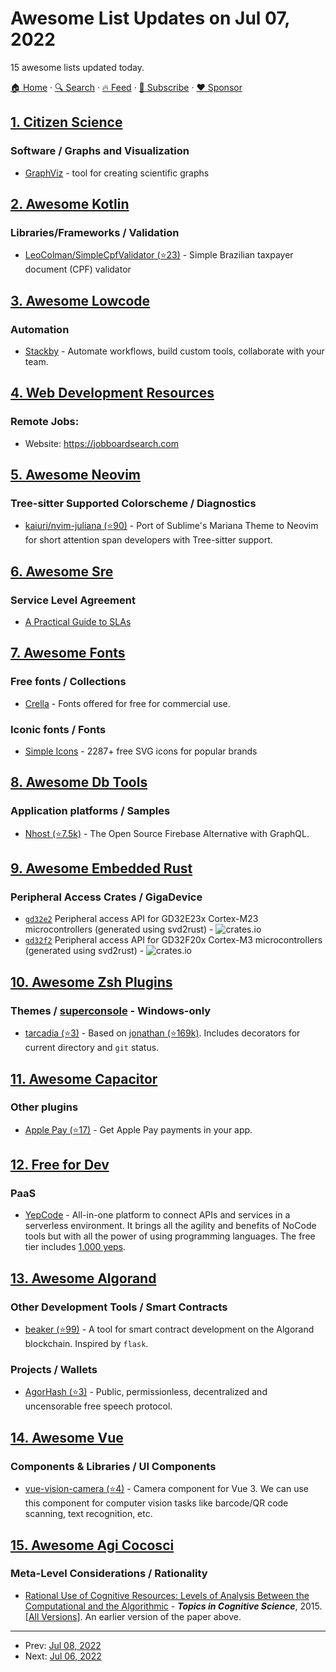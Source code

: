 # Awesome List Updates on Jul 07, 2022

15 awesome lists updated today.

[🏠 Home](/README.md) · [🔍 Search](https://www.trackawesomelist.com/search/) · [🔥 Feed](https://www.trackawesomelist.com/rss.xml) · [📮 Subscribe](https://trackawesomelist.us17.list-manage.com/subscribe?u=d2f0117aa829c83a63ec63c2f&id=36a103854c) · [❤️  Sponsor](https://github.com/sponsors/theowenyoung)



## [1. Citizen Science](/content/dylanrees/citizen-science/README.md)

### Software / Graphs and Visualization

*   [GraphViz](https://graphviz.org/) - tool for creating scientific graphs

## [2. Awesome Kotlin](/content/KotlinBy/awesome-kotlin/README.md)

### Libraries/Frameworks / Validation

*   [LeoColman/SimpleCpfValidator (⭐23)](https://github.com/LeoColman/SimpleCpfValidator) - Simple Brazilian taxpayer document (CPF) validator

## [3. Awesome Lowcode](/content/antdimot/awesome-lowcode/README.md)

### Automation

*   [Stackby](https://stackby.com/) - Automate workflows, build custom tools, collaborate with your team.

## [4. Web Development Resources](/content/markodenic/web-development-resources/README.md)

### Remote Jobs:

- Website: <https://jobboardsearch.com>



## [5. Awesome Neovim](/content/rockerBOO/awesome-neovim/README.md)

### Tree-sitter Supported Colorscheme / Diagnostics

*   [kaiuri/nvim-juliana (⭐90)](https://github.com/kaiuri/nvim-juliana) - Port of Sublime's Mariana Theme to Neovim for short attention span developers with Tree-sitter support.

## [6. Awesome Sre](/content/dastergon/awesome-sre/README.md)

### Service Level Agreement

*   [A Practical Guide to SLAs](https://www.catchpoint.com/blog/sla-management-guide/)

## [7. Awesome Fonts](/content/brabadu/awesome-fonts/README.md)

### Free fonts / Collections

*   [Crella](https://crella.net/free-fonts/) - Fonts offered for free for commercial use.

### Iconic fonts / Fonts

*   [Simple Icons](https://simpleicons.org/) - 2287+ free SVG icons for popular brands

## [8. Awesome Db Tools](/content/mgramin/awesome-db-tools/README.md)

### Application platforms / Samples

*   [Nhost (⭐7.5k)](https://github.com/nhost/nhost) - The Open Source Firebase Alternative with GraphQL.

## [9. Awesome Embedded Rust](/content/rust-embedded/awesome-embedded-rust/README.md)

### Peripheral Access Crates / GigaDevice

*   [`gd32e2`](https://crates.io/crates/gd32e2) Peripheral access API for GD32E23x Cortex-M23 microcontrollers (generated using svd2rust) - ![crates.io](https://img.shields.io/crates/v/gd32e2.svg)
*   [`gd32f2`](https://crates.io/crates/gd32f2) Peripheral access API for GD32F20x Cortex-M3 microcontrollers (generated using svd2rust) - ![crates.io](https://img.shields.io/crates/v/gd32f2.svg)

## [10. Awesome Zsh Plugins](/content/unixorn/awesome-zsh-plugins/README.md)

### Themes / [superconsole](https://github.com/alexchmykhalo/superconsole) - Windows-only

*   [tarcadia (⭐3)](https://github.com/Tarcadia/tarcadia-zsh-theme) - Based on [jonathan (⭐169k)](https://github.com/ohmyzsh/ohmyzsh/blob/master/themes/jonathan.zsh-theme). Includes decorators for current directory and `git` status.

## [11. Awesome Capacitor](/content/riderx/awesome-capacitor/README.md)

### Other plugins

*   [Apple Pay (⭐17)](https://github.com/fresha/capacitor-plugin-applepay) - Get Apple Pay payments in your app.

## [12. Free for Dev](/content/ripienaar/free-for-dev/README.md)

### PaaS

*   [YepCode](https://yepcode.io) - All-in-one platform to connect APIs and services in a serverless environment. It brings all the agility and benefits of NoCode tools but with all the power of using programming languages. The free tier includes [1.000 yeps](https://yepcode.io/pricing/).

## [13. Awesome Algorand](/content/aorumbayev/awesome-algorand/README.md)

### Other Development Tools / Smart Contracts

*   [beaker (⭐99)](https://github.com/algorand-devrel/beaker) - A tool for smart contract development on the Algorand blockchain. Inspired by `flask`.

### Projects / Wallets

*   [AgorHash (⭐3)](https://github.com/bafio89/agorhash) - Public, permissionless, decentralized and uncensorable free speech protocol.

## [14. Awesome Vue](/content/vuejs/awesome-vue/README.md)

### Components & Libraries / UI Components

*   [vue-vision-camera (⭐4)](https://github.com/xulihang/vue-vision-camera) - Camera component for Vue 3. We can use this component for computer vision tasks like barcode/QR code scanning, text recognition, etc.

## [15. Awesome Agi Cocosci](/content/YuzheSHI/awesome-agi-cocosci/README.md)

### Meta-Level Considerations / Rationality

*   [Rational Use of Cognitive Resources: Levels of Analysis Between the Computational and the Algorithmic](https://onlinelibrary.wiley.com/doi/full/10.1111/tops.12142) - ***Topics in Cognitive Science***, 2015. \[[All Versions](https://scholar.google.com/scholar?cluster=16305499937147933368\&hl=en\&as_sdt=0,5)]. An earlier version of the paper above.

---

- Prev: [Jul 08, 2022](/content/2022/07/08/README.md)
- Next: [Jul 06, 2022](/content/2022/07/06/README.md)